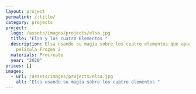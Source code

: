 ```yaml
---
layout: project
permalink: /:title/
category: projects
project:
  logo: /assets/images/projects/elsa.jpg
  title: "Elsa y los cuatro Elementos "
  description: Elsa usando su magia sobre los cuatro elementos que aparecen en la
    película Frozen 2
  materials: Procreate
  year: "2020"
prices: []
images:
  - url: /assets/images/projects/elsa.jpg
    alt: "Elsa usando su magia sobre los cuatro elementos "
---
```


